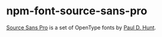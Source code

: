# npm-font-source-sans-pro
[Source Sans Pro](https://github.com/adobe-fonts/source-sans-pro/) is a set of OpenType fonts by [Paul D. Hunt](mailto:opensourcefonts@adobe.com).
